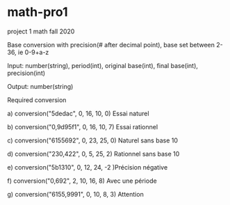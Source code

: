 # math-pro1

project 1 math fall 2020

Base conversion with precision(# after decimal point), base set between 2-36, ie 0-9+a-z

Input: number(string), period(int), original base(int), final base(int), precision(int)

Output: number(string)

Required conversion

a) conversion("5dedac", 0, 16, 10, 0) Essai naturel

b) conversion("0,9d95f1", 0, 16, 10, 7) Essai rationnel

c) conversion("6155692", 0, 23, 25, 0) Naturel sans base 10

d) conversion("230,422", 0, 5, 25, 2) Rationnel sans base 10

e) conversion("5b1310", 0, 12, 24, -2 )Précision négative

f) conversion("0,692", 2, 10, 16, 8) Avec une période

g) conversion("6155,9991", 0, 10, 8, 3) Attention
